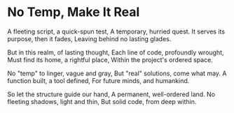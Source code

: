# No Temp, Make It Real

A fleeting script, a quick-spun test,
A temporary, hurried quest.
It serves its purpose, then it fades,
Leaving behind no lasting glades.

But in this realm, of lasting thought,
Each line of code, profoundly wrought,
Must find its home, a rightful place,
Within the project's ordered space.

No "temp" to linger, vague and gray,
But "real" solutions, come what may.
A function built, a tool defined,
For future minds, and humankind.

So let the structure guide our hand,
A permanent, well-ordered land.
No fleeting shadows, light and thin,
But solid code, from deep within.
